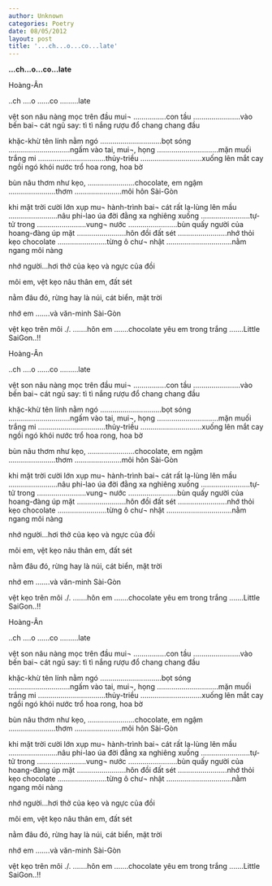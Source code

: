 ```yaml
---
author: Unknown
categories: Poetry
date: 08/05/2012
layout: post
title: '...ch...o...co...late'
---
```


**...ch...o...co...late**

Hoàng-Ân


..ch
....o
......co
.........late

vệt son nâu nàng
mọc trên đầu mui¬
................con tầu
.......................vào bến
bai¬ cát ngủ say: tì tì nắng rượu đổ chang chang đầu

khặc-khừ tên lính nằm ngó
..............................bọt sóng
..............................ngấm vào tai, mui¬, họng
..............................mặn muối trắng mi
.................................thủy-triều
..............................xuống lên
mắt cay ngồi ngó khói nước trổ hoa rong, hoa bờ

bùn nâu thơm như kẹo,
.......................chocolate, em ngậm
.......................thơm
.......................môi hôn Sài-Gòn

khi mặt trời cười lớn
xụp mu¬ hành-trình
bai¬ cát rất lạ-lùng lên mầu
........................nâu phi-lao úa
đời đằng xa nghiêng xuống
........................tự-tử trong
........................vung¬ nước
........................bùn quấy
người của hoang-đàng úp mặt
........................hôn đồi đất sét
........................nhớ thỏi kẹo chocolate
........................từng ô chư¬ nhật
................................nằm ngang môi nàng

nhớ người...hơi thở
của kẹo
và ngực của đồi

môi em, vệt kẹo nâu
thân em,
đất sét

nằm đâu đó, rừng hay là núi, cát biển, mặt trời

nhớ em
.......và văn-minh Sài-Gòn

vệt kẹo trên môi ./.
.......hôn em
.......chocolate
yêu em trong trắng
.......Little SaiGon..!!

Hoàng-Ân


..ch
....o
......co
.........late

vệt son nâu nàng
mọc trên đầu mui¬
................con tầu
.......................vào bến
bai¬ cát ngủ say: tì tì nắng rượu đổ chang chang đầu

khặc-khừ tên lính nằm ngó
..............................bọt sóng
..............................ngấm vào tai, mui¬, họng
..............................mặn muối trắng mi
.................................thủy-triều
..............................xuống lên
mắt cay ngồi ngó khói nước trổ hoa rong, hoa bờ

bùn nâu thơm như kẹo,
.......................chocolate, em ngậm
.......................thơm
.......................môi hôn Sài-Gòn

khi mặt trời cười lớn
xụp mu¬ hành-trình
bai¬ cát rất lạ-lùng lên mầu
........................nâu phi-lao úa
đời đằng xa nghiêng xuống
........................tự-tử trong
........................vung¬ nước
........................bùn quấy
người của hoang-đàng úp mặt
........................hôn đồi đất sét
........................nhớ thỏi kẹo chocolate
........................từng ô chư¬ nhật
................................nằm ngang môi nàng

nhớ người...hơi thở
của kẹo
và ngực của đồi

môi em, vệt kẹo nâu
thân em,
đất sét

nằm đâu đó, rừng hay là núi, cát biển, mặt trời

nhớ em
.......và văn-minh Sài-Gòn

vệt kẹo trên môi ./.
.......hôn em
.......chocolate
yêu em trong trắng
.......Little SaiGon..!!

Hoàng-Ân


..ch
....o
......co
.........late

vệt son nâu nàng
mọc trên đầu mui¬
................con tầu
.......................vào bến
bai¬ cát ngủ say: tì tì nắng rượu đổ chang chang đầu

khặc-khừ tên lính nằm ngó
..............................bọt sóng
..............................ngấm vào tai, mui¬, họng
..............................mặn muối trắng mi
.................................thủy-triều
..............................xuống lên
mắt cay ngồi ngó khói nước trổ hoa rong, hoa bờ

bùn nâu thơm như kẹo,
.......................chocolate, em ngậm
.......................thơm
.......................môi hôn Sài-Gòn

khi mặt trời cười lớn
xụp mu¬ hành-trình
bai¬ cát rất lạ-lùng lên mầu
........................nâu phi-lao úa
đời đằng xa nghiêng xuống
........................tự-tử trong
........................vung¬ nước
........................bùn quấy
người của hoang-đàng úp mặt
........................hôn đồi đất sét
........................nhớ thỏi kẹo chocolate
........................từng ô chư¬ nhật
................................nằm ngang môi nàng

nhớ người...hơi thở
của kẹo
và ngực của đồi

môi em, vệt kẹo nâu
thân em,
đất sét

nằm đâu đó, rừng hay là núi, cát biển, mặt trời

nhớ em
.......và văn-minh Sài-Gòn

vệt kẹo trên môi ./.
.......hôn em
.......chocolate
yêu em trong trắng
.......Little SaiGon..!!
